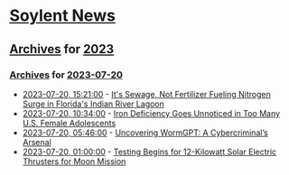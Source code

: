 # [Soylent News](../../../README.md)

## [Archives](../../index.md) for [2023](../index.md)

### [Archives](../../index.md) for [2023-07-20](index.md)

* [2023-07-20, 15:21:00](https://soylentnews.org/article.pl?sid=23/07/19/1236235&from=rss) - [It's Sewage, Not Fertilizer Fueling Nitrogen Surge in Florida's Indian River Lagoon](https://soylentnews.org/article.pl?sid=23/07/19/1236235&from=rss)
* [2023-07-20, 10:34:00](https://soylentnews.org/article.pl?sid=23/07/19/1229202&from=rss) - [Iron Deficiency Goes Unnoticed in Too Many U.S. Female Adolescents](https://soylentnews.org/article.pl?sid=23/07/19/1229202&from=rss)
* [2023-07-20, 05:46:00](https://soylentnews.org/article.pl?sid=23/07/19/1147228&from=rss) - [Uncovering WormGPT: A Cybercriminal’s Arsenal](https://soylentnews.org/article.pl?sid=23/07/19/1147228&from=rss)
* [2023-07-20, 01:00:00](https://soylentnews.org/article.pl?sid=23/07/19/0443223&from=rss) - [Testing Begins for 12-Kilowatt Solar Electric Thrusters for Moon Mission](https://soylentnews.org/article.pl?sid=23/07/19/0443223&from=rss)
